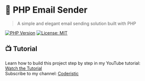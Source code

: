 # 📧 PHP Email Sender

> A simple and elegant email sending solution built with PHP

[![PHP Version][php-image]][php-url]
[![License: MIT](https://img.shields.io/badge/License-MIT-yellow.svg)](https://opensource.org/licenses/MIT)

## 📺 Tutorial

Learn how to build this project step by step in my YouTube tutorial:  
[Watch the Tutorial](https://youtu.be/hW8gENCASQk?si=j8Yz8r-psVkYO9vL)  
Subscribe to my channel: [Coderistic](www.youtube.com/@coderistic)

[php-image]: https://img.shields.io/badge/php-%3E%3D%207.4-blue
[php-url]: https://php.net/
